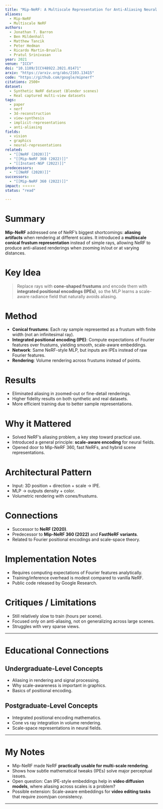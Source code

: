 ```yaml
---
title: "Mip-NeRF: A Multiscale Representation for Anti-Aliasing Neural Radiance Fields (2021)"
aliases:
  - Mip-NeRF
  - Multiscale NeRF
authors:
  - Jonathan T. Barron
  - Ben Mildenhall
  - Matthew Tancik
  - Peter Hedman
  - Ricardo Martin-Brualla
  - Pratul Srinivasan
year: 2021
venue: "ICCV"
doi: "10.1109/ICCV48922.2021.01471"
arxiv: "https://arxiv.org/abs/2103.13415"
code: "https://github.com/google/mipnerf"
citations: 2500+
dataset:
  - Synthetic NeRF dataset (Blender scenes)
  - Real captured multi-view datasets
tags:
  - paper
  - nerf
  - 3d-reconstruction
  - view-synthesis
  - implicit-representations
  - anti-aliasing
fields:
  - vision
  - graphics
  - neural-representations
related:
  - "[[NeRF (2020)]]"
  - "[[Mip-NeRF 360 (2022)]]"
  - "[[Instant-NGP (2022)]]"
predecessors:
  - "[[NeRF (2020)]]"
successors:
  - "[[Mip-NeRF 360 (2022)]]"
impact: ⭐⭐⭐⭐⭐
status: "read"

---
```


# Summary
**Mip-NeRF** addressed one of NeRF’s biggest shortcomings: **aliasing artifacts** when rendering at different scales. It introduced a **multiscale conical frustum representation** instead of simple rays, allowing NeRF to produce anti-aliased renderings when zooming in/out or at varying distances.

# Key Idea
> Replace rays with **cone-shaped frustums** and encode them with **integrated positional encodings (IPEs)**, so the MLP learns a scale-aware radiance field that naturally avoids aliasing.

# Method
- **Conical frustums**: Each ray sample represented as a frustum with finite width (not an infinitesimal ray).  
- **Integrated positional encoding (IPE)**: Compute expectations of Fourier features over frustums, yielding smooth, scale-aware embeddings.  
- **Network**: Same NeRF-style MLP, but inputs are IPEs instead of raw Fourier features.  
- **Rendering**: Volume rendering across frustums instead of points.  

# Results
- Eliminated aliasing in zoomed-out or fine-detail renderings.  
- Higher fidelity results on both synthetic and real datasets.  
- More efficient training due to better sample representations.  

# Why it Mattered
- Solved NeRF’s aliasing problem, a key step toward practical use.  
- Introduced a general principle: **scale-aware encoding** for neural fields.  
- Opened door to Mip-NeRF 360, fast NeRFs, and hybrid scene representations.  

# Architectural Pattern
- Input: 3D position + direction + scale → IPE.  
- MLP → outputs density + color.  
- Volumetric rendering with cones/frustums.  

# Connections
- Successor to **NeRF (2020)**.  
- Predecessor to **Mip-NeRF 360 (2022)** and **FastNeRF variants**.  
- Related to Fourier positional encodings and scale-space theory.  

# Implementation Notes
- Requires computing expectations of Fourier features analytically.  
- Training/inference overhead is modest compared to vanilla NeRF.  
- Public code released by Google Research.  

# Critiques / Limitations
- Still relatively slow to train (hours per scene).  
- Focused only on anti-aliasing, not on generalizing across large scenes.  
- Struggles with very sparse views.  

---

# Educational Connections

## Undergraduate-Level Concepts
- Aliasing in rendering and signal processing.  
- Why scale-awareness is important in graphics.  
- Basics of positional encoding.  

## Postgraduate-Level Concepts
- Integrated positional encoding mathematics.  
- Cone vs ray integration in volume rendering.  
- Scale-space representations in neural fields.  

---

# My Notes
- Mip-NeRF made NeRF **practically usable for multi-scale rendering**.  
- Shows how subtle mathematical tweaks (IPEs) solve major perceptual issues.  
- Open question: Can IPE-style embeddings help in **video diffusion models**, where aliasing across scales is a problem?  
- Possible extension: Scale-aware embeddings for **video editing tasks** that require zoom/pan consistency.  

---
